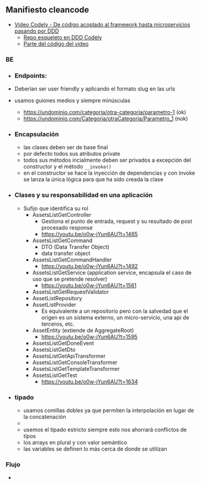 ## Manifiesto cleancode

- [Video Codely - De código acoplado al framework hasta microservicios pasando por DDD](https://youtu.be/o0w-jYun6AU)
  - [Repo esqueleto en DDD Codely](https://github.com/CodelyTV/php-ddd-example/tree/main/src/Mooc/Courses)
  - [Parte del código del video](https://github.com/eacevedof/prj_phptests/tree/master/examples/eventsourcing)


### BE

- ### Endpoints:
- Deberían ser user friendly y aplicando el formato slug en las urls
- usamos guiones medios y siempre minúsculas
  - https://undominio.com/categoria/otra-categoria/parametro-1 (ok)
  - https://undominio.com/Categoria/otraCategoria/Parametro_1 (nok)


- ### Encapsulación
  - las clases deben ser de base final
  - por defecto todos sus atributos private
  - todos sus métodos incialmente deben ser privados a excepción del constructor y el método `__invoke()`
  - en el constructor se hace la inyección de dependencias y con invoke se lanza la única lógica para que ha sido creada la clase

- ### Clases y su responsabilidad en una aplicación
  - Sufijo que identifica su rol
    - AssetsListGetController
      - Gestiona el punto de entrada, request y su resultado de post procesado response
      - https://youtu.be/o0w-jYun6AU?t=1465
    - AssetsListGetCommand 
      - DTO (Data Transfer Object)
      - data transfer object
    - AssetsListGetCommandHandler
      - https://youtu.be/o0w-jYun6AU?t=1492
    - AssetsListGetService (application service, encapsula el caso de uso que se pretende resolver)
      - https://youtu.be/o0w-jYun6AU?t=1561 
    - AssetsListGetRequestValidator
    - AssetListRepository
    - AssetListProvider
      - Es equivalente a un repositorio pero con la salvedad que el origen es un sistema externo, un micro-servicio, una api de terceros, etc. 
    - AssetEntity (extiende de AggregateRoot)
      - https://youtu.be/o0w-jYun6AU?t=1595
    - AssetsListGetDoneEvent
    - AssetsListGetDto
    - AssetsListGetApiTransformer
    - AssetsListGetConsoleTransformer
    - AssetsListGetTemplateTransformer
    - AssetsListGetTest
      - https://youtu.be/o0w-jYun6AU?t=1634 

- ### tipado
  - usamos comillas dobles ya que permiten la interpolación en lugar de la concatenación
  - 
  - usemos el tipado estricto siempre esto nos ahorrará conflictos de tipos
  - los arrays en plural y con valor semántico
  - las variables se definen lo más cerca de donde se utilizan
    
### Flujo
- 